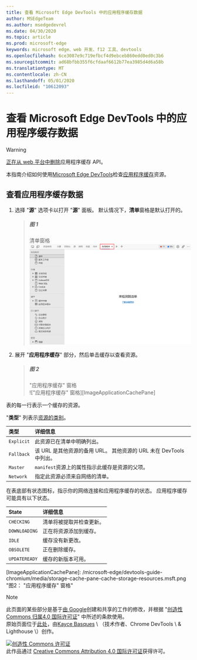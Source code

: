 ```yaml
---
title: 查看 Microsoft Edge DevTools 中的应用程序缓存数据
author: MSEdgeTeam
ms.author: msedgedevrel
ms.date: 04/30/2020
ms.topic: article
ms.prod: microsoft-edge
keywords: microsoft edge、web 开发、f12 工具、devtools
ms.openlocfilehash: 6ce3087e9c719efbcf4d9ebceb860edd0ed0c3b6
ms.sourcegitcommit: ad68bfbb355f6cfdaaf6612b77ea3985d4d6a58b
ms.translationtype: MT
ms.contentlocale: zh-CN
ms.lasthandoff: 05/01/2020
ms.locfileid: "10612093"
---
```

<!-- Copyright Kayce Basques 

   Licensed under the Apache License, Version 2.0 (the "License");
   you may not use this file except in compliance with the License.
   You may obtain a copy of the License at

       https://www.apache.org/licenses/LICENSE-2.0

   Unless required by applicable law or agreed to in writing, software
   distributed under the License is distributed on an "AS IS" BASIS,
   WITHOUT WARRANTIES OR CONDITIONS OF ANY KIND, either express or implied.
   See the License for the specific language governing permissions and
   limitations under the License.  -->  





# 查看 Microsoft Edge DevTools 中的应用程序缓存数据   



> [!WARNING]
> [正在从 web 平台中删除][HTMLStandardOfflineWebApplications]应用程序缓存 API。  

本指南介绍如何使用[Microsoft Edge DevTools][MicrosoftEdgeDevTools]检查[应用程序缓存][MDNWebAPIsWindowApplicationCache]资源。  

## 查看应用程序缓存数据   

1.  选择 "**源**" 选项卡以打开 "**源**" 面板。  默认情况下，**清单**窗格是默认打开的。  
    
    > ##### 图 1  
    > 清单窗格  
    > ![清单窗格][ImageManifestPane]  

1.  展开 "**应用程序缓存**" 部分，然后单击缓存以查看资源。  
    
    > ##### 图 2  
    > "应用程序缓存" 窗格  
    > !["应用程序缓存" 窗格][ImageApplicationCachePane]  

表的每一行表示一个缓存的资源。  

"**类型**" 列表示[资源的类别][MDNHTMLResourcesInAnApplicationCache]。  

| 类型 | 详细信息 |  
|:--- |:--- |  
| `Explicit` | 此资源已在清单中明确列出。 |  
| `Fallback` | 该 URL 是其他资源的备用 URL。  其他资源的 URL 未在 DevTools 中列出。 |  
| `Master` | `manifest`资源上的属性指示此缓存是资源的父项。 |  
| `Network` | 指定此资源必须来自网络的清单。 |  

在表底部有状态图标，指示你的网络连接和应用程序缓存的状态。  应用程序缓存可能具有以下状态。  

| State | 详细信息 |  
|:--- |:--- |  
| `CHECKING` | 清单将被提取并检查更新。 |  
| `DOWNLOADING` | 正在将资源添加到缓存。 |  
| `IDLE` | 缓存没有新更改。 |  
| `OBSOLETE` | 正在删除缓存。 |  
| `UPDATEREADY` |  缓存的新版本可用。 |  

<!--   -->  



<!-- image links -->  

[ImageManifestPane]: /microsoft-edge/devtools-guide-chromium/media/storage-application-manifest.msft.png "图1：清单窗格"  
[ImageApplicationCachePane]: /microsoft-edge/devtools-guide-chromium/media/storage-cache-pane-cache-storage-resources.msft.png "图2： "应用程序缓存" 窗格"  

<!-- links -->  

[MicrosoftEdgeDevTools]: /microsoft-edge/devtools-guide-chromium "Microsoft Edge （Chromium）开发人员工具"  

[HTMLStandardOfflineWebApplications]: https://html.spec.whatwg.org/multipage/offline.html#offline "脱机 Web 应用程序-HTML 标准"  

[MDNHTMLResourcesInAnApplicationCache]: https://developer.mozilla.org/docs/Web/HTML/Using_the_application_cache#Resources_in_an_application_cache "应用程序缓存中的资源 |MDN"  
[MDNWebAPIsWindowApplicationCache]: https://developer.mozilla.org/docs/Web/API/Window/applicationCache "ApplicationCache-Web Api |MDN"  

> [!NOTE]
> 此页面的某些部分是基于[由 Google][GoogleSitePolicies]创建和共享的工作的修改，并根据 "[创造性 Commons 归属4.0 国际许可证][CCA4IL]" 中所述的条款使用。  
> 原始页面位于[此处](https://developers.google.com/web/tools/chrome-devtools/storage/applicationcache)，由[Kayce Basques][KayceBasques] \ （技术作者、Chrome DevTools \ & Lighthouse \）创作。  

[![创造性 Commons 许可证][CCby4Image]][CCA4IL]  
此作品通过 [Creative Commons Attribution 4.0 国际许可证][CCA4IL]获得许可。  

[CCA4IL]: https://creativecommons.org/licenses/by/4.0  
[CCby4Image]: https://i.creativecommons.org/l/by/4.0/88x31.png  
[GoogleSitePolicies]: https://developers.google.com/terms/site-policies  
[KayceBasques]: https://developers.google.com/web/resources/contributors/kaycebasques  
